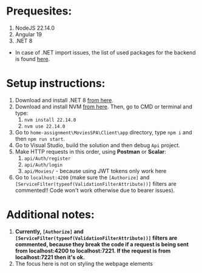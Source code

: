 # Prequesites:

1. NodeJS 22.14.0
2. Angular 19
3. .NET 8

- In case of .NET import issues, the list of used packages for the backend is found [here](http://github.com/guybeckenstein/movies-app/tree/main/MoviesSPA/packages).

# Setup instructions:

1. Download and install .NET 8 [from here](https://dotnet.microsoft.com/en-us/download/dotnet/8.0).
2. Download and install NVM [from here](https://github.com/coreybutler/nvm-windows#readme). Then, go to CMD or terminal and type:
   1. `nvm install 22.14.0`
   2. `nvm use 22.14.0`
3. Go to `home-assignment\MoviesSPA\Client\app` directory, type `npm i` and then `npm run start`.
4. Go to Visual Studio, build the solution and then debug `Api` project.
5. Make HTTP requests in this order, using **Postman** or **Scalar**:
   1. `api/Auth/register`
   2. `api/Auth/login`
   3. `api/Movies/` - because using JWT tokens only work here
6. Go to `localhost:4200` (make sure the `[Authorize]` and `[ServiceFilter(typeof(ValidationFilterAttribute))]` filters are commented!! Code won't work otherwise due to bearer issues).

# Additional notes:

1. **Currently, `[Authorize]` and `[ServiceFilter(typeof(ValidationFilterAttribute))]` filters are commented, because they break the code if a request is being sent from localhost:4200 to localhost:7221. If the request is from localhost:7221 then it's ok.**
2. The focus here is not on styling the webpage elements
